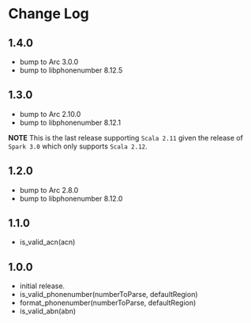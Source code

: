 # Change Log

## 1.4.0

- bump to Arc 3.0.0
- bump to libphonenumber 8.12.5

## 1.3.0

- bump to Arc 2.10.0
- bump to libphonenumber 8.12.1

**NOTE** This is the last release supporting `Scala 2.11` given the release of `Spark 3.0` which only supports `Scala 2.12`.

## 1.2.0

- bump to Arc 2.8.0
- bump to libphonenumber 8.12.0

## 1.1.0

- is_valid_acn(acn)

## 1.0.0

- initial release.
- is_valid_phonenumber(numberToParse, defaultRegion)
- format_phonenumber(numberToParse, defaultRegion)
- is_valid_abn(abn)
